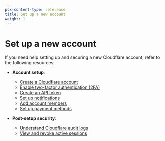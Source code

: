 ```yaml
---
pcx-content-type: reference
title: Set up a new account
weight: 1
---
```


# Set up a new account

If you need help setting up and securing a new Cloudflare account, refer to the following resources:

*   **Account setup**:
    *   [Create a Cloudflare account](https://support.cloudflare.com/hc/articles/201720164#6NswogCXqM6TSaxqEf5Bz4)
    *   [Enable two-factor authentication (2FA)](https://support.cloudflare.com/hc/articles/200167906)
    *   [Create an API token](/api/tokens/create)
    *   [Set up notifications](/fundamentals/notifications/)
    *   [Add account members](https://support.cloudflare.com/hc/articles/200167946)
    *   [Set up payment methods](https://support.cloudflare.com/hc/articles/4402711553165)

*   **Post-setup security**:
    *   [Understand Cloudflare audit logs](https://support.cloudflare.com/hc/articles/115002833612)
    *   [View and revoke active sessions](https://support.cloudflare.com/hc/articles/360033455752)

